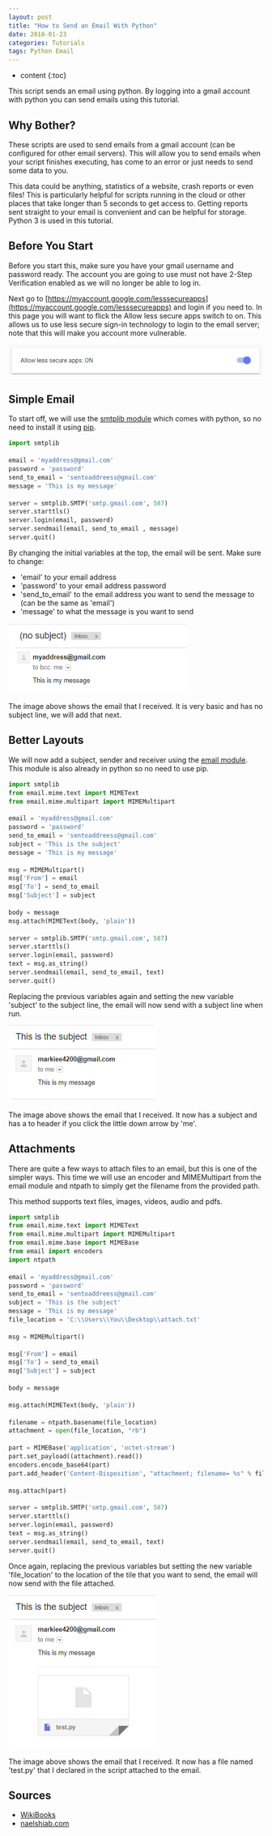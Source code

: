 ```yaml
---
layout: post
title: "How to Send an Email With Python"
date: 2018-01-23
categories: Tutorials
tags: Python Email
---
```


* content
{:toc}

This script sends an email using python. By logging into a gmail account with python you can send emails using this tutorial.

## Why Bother?
These scripts are used to send emails from a gmail account (can be configured for other email servers). This will allow you to send emails when your script finishes executing, has come to an error or just needs to send some data to you.

This data could be anything, statistics of a website, crash reports or even files! This is particularly helpful for scripts running in the cloud or other places that take longer than 5 seconds to get access to. Getting reports sent straight to your email is convenient and can be helpful for storage. Python 3 is used in this tutorial.

<!-- more -->

## Before You Start
Before you start this, make sure you have your gmail username and password ready. The account you are going to use must not have 2-Step Verification enabled as we will no longer be able to log in.

Next go to [https://myaccount.google.com/lesssecureapps](https://myaccount.google.com/lesssecureapps) and login if you need to. In this page you will want to flick the Allow less secure apps switch to on. This allows us to use less secure sign-in technology to login to the email server; note that this will make you account more vulnerable.

![Allow less secure apps switch](/images/how-to-send-an-email-with-python/alsa1.png)

## Simple Email
To start off, we will use the [smtplib module](https://docs.python.org/3/library/smtplib.html) which comes with python, so no need to install it using [pip](/youtube/setup-pip).

```python
import smtplib

email = 'myaddress@gmail.com'
password = 'password'
send_to_email = 'sentoaddreess@gmail.com'
message = 'This is my message'

server = smtplib.SMTP('smtp.gmail.com', 587)
server.starttls()
server.login(email, password)
server.sendmail(email, send_to_email , message)
server.quit()
```

By changing the initial variables at the top, the email will be sent. Make sure to change:
- 'email' to your email address
- 'password' to your email address password
- 'send_to_email' to the email address you want to send the message to (can be the same as 'email')
- 'message' to what the message is you want to send

![Simple Email Example](/images/how-to-send-an-email-with-python/email-example-1.png)

The image above shows the email that I received. It is very basic and has no subject line, we will add that next.

## Better Layouts
We will now add a subject, sender and receiver using the [email module](https://docs.python.org/3/library/email.html). This module is also already in python so no need to use pip.

```python
import smtplib
from email.mime.text import MIMEText
from email.mime.multipart import MIMEMultipart

email = 'myaddress@gmail.com'
password = 'password'
send_to_email = 'sentoaddreess@gmail.com'
subject = 'This is the subject'
message = 'This is my message'

msg = MIMEMultipart()
msg['From'] = email
msg['To'] = send_to_email
msg['Subject'] = subject

body = message
msg.attach(MIMEText(body, 'plain'))

server = smtplib.SMTP('smtp.gmail.com', 587)
server.starttls()
server.login(email, password)
text = msg.as_string()
server.sendmail(email, send_to_email, text)
server.quit()
```

Replacing the previous variables again and setting the new variable 'subject' to the subject line, the email will now send with a subject line when run.

![Better Email Example](/images/how-to-send-an-email-with-python/email-example-2.png)

The image above shows the email that I received. It now has a subject and has a to header if you click the little down arrow by 'me'.

## Attachments
There are quite a few ways to attach files to an email, but this is one of the simpler ways. This time we will use an encoder and MIMEMultipart from the email module and ntpath to simply get the filename from the provided path.

This method supports text files, images, videos, audio and pdfs.

```python
import smtplib
from email.mime.text import MIMEText
from email.mime.multipart import MIMEMultipart
from email.mime.base import MIMEBase
from email import encoders
import ntpath

email = 'myaddress@gmail.com'
password = 'password'
send_to_email = 'sentoaddreess@gmail.com'
subject = 'This is the subject'
message = 'This is my message'
file_location = 'C:\\Users\\You\\Desktop\\attach.txt'

msg = MIMEMultipart()

msg['From'] = email
msg['To'] = send_to_email
msg['Subject'] = subject

body = message

msg.attach(MIMEText(body, 'plain'))

filename = ntpath.basename(file_location)
attachment = open(file_location, "rb")

part = MIMEBase('application', 'octet-stream')
part.set_payload((attachment).read())
encoders.encode_base64(part)
part.add_header('Content-Disposition', "attachment; filename= %s" % filename)

msg.attach(part)

server = smtplib.SMTP('smtp.gmail.com', 587)
server.starttls()
server.login(email, password)
text = msg.as_string()
server.sendmail(email, send_to_email, text)
server.quit()
```

Once again, replacing the previous variables but setting the new variable 'file_location' to the location of the tile that you want to send, the email will now send with the file attached.

![Attachment Email Example](/images/how-to-send-an-email-with-python/email-example-3.png)

The image above shows the email that I received. It now has a file named 'test.py' that I declared in the script attached to the email.

## Sources
- [WikiBooks](https://en.wikibooks.org/wiki/Python_Programming/Email)
- [naelshiab.com](http://naelshiab.com/tutorial-send-email-python/)

